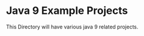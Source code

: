 Java 9 Example Projects
=================
This Directory will have various java 9 related projects.
